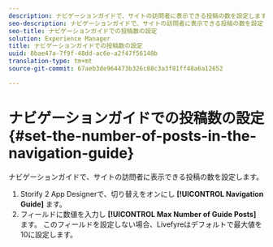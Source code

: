 ```yaml
---
description: ナビゲーションガイドで、サイトの訪問者に表示できる投稿の数を設定します。
seo-description: ナビゲーションガイドで、サイトの訪問者に表示できる投稿の数を設定します。
seo-title: ナビゲーションガイドでの投稿数の設定
solution: Experience Manager
title: ナビゲーションガイドでの投稿数の設定
uuid: 8bae47a-7f9f-48dd-ac6e-a2f47f56148b
translation-type: tm+mt
source-git-commit: 67aeb3de964473b326c88c3a3f81ff48a6a12652

---
```



# ナビゲーションガイドでの投稿数の設定{#set-the-number-of-posts-in-the-navigation-guide}

ナビゲーションガイドで、サイトの訪問者に表示できる投稿の数を設定します。

1. Storify 2 App Designerで、切り替えをオンにし **[!UICONTROL Navigation Guide]** ます。
1. フィールドに数値を入力し **[!UICONTROL Max Number of Guide Posts]** ます。 このフィールドを設定しない場合、Livefyreはデフォルトで最大値を10に設定します。
